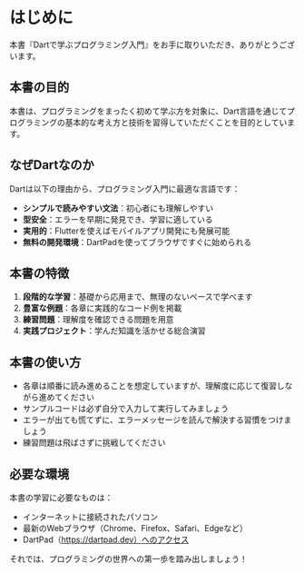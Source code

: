 # はじめに

本書『Dartで学ぶプログラミング入門』をお手に取りいただき、ありがとうございます。

## 本書の目的

本書は、プログラミングをまったく初めて学ぶ方を対象に、Dart言語を通じてプログラミングの基本的な考え方と技術を習得していただくことを目的としています。

## なぜDartなのか

Dartは以下の理由から、プログラミング入門に最適な言語です：

- **シンプルで読みやすい文法**：初心者にも理解しやすい
- **型安全**：エラーを早期に発見でき、学習に適している
- **実用的**：Flutterを使えばモバイルアプリ開発にも発展可能
- **無料の開発環境**：DartPadを使ってブラウザですぐに始められる

## 本書の特徴

1. **段階的な学習**：基礎から応用まで、無理のないペースで学べます
2. **豊富な例題**：各章に実践的なコード例を掲載
3. **練習問題**：理解度を確認できる問題を用意
4. **実践プロジェクト**：学んだ知識を活かせる総合演習

## 本書の使い方

- 各章は順番に読み進めることを想定していますが、理解度に応じて復習しながら進めてください
- サンプルコードは必ず自分で入力して実行してみましょう
- エラーが出ても慌てずに、エラーメッセージを読んで解決する習慣をつけましょう
- 練習問題は飛ばさずに挑戦してください

## 必要な環境

本書の学習に必要なものは：

- インターネットに接続されたパソコン
- 最新のWebブラウザ（Chrome、Firefox、Safari、Edgeなど）
- DartPad（https://dartpad.dev）へのアクセス

それでは、プログラミングの世界への第一歩を踏み出しましょう！